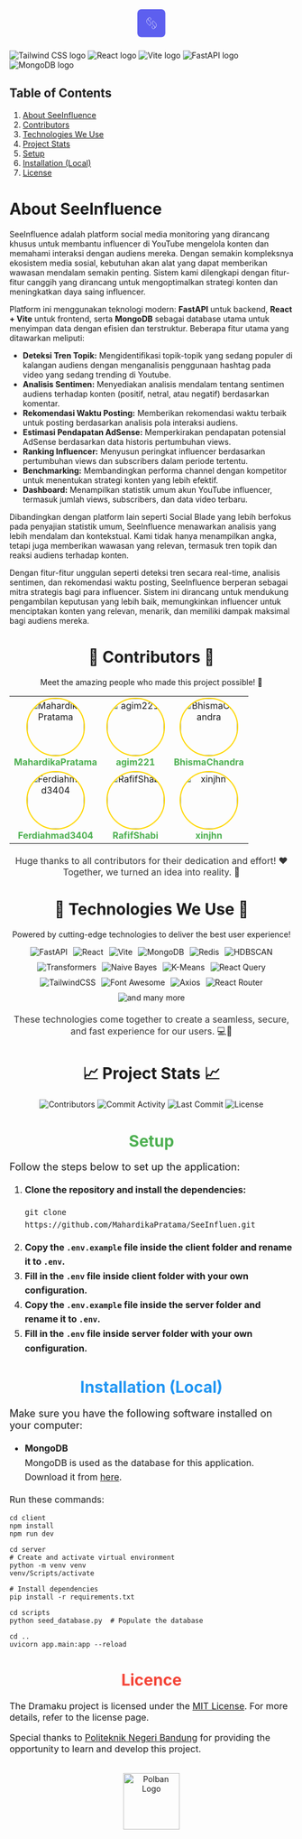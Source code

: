 <div align="center">
  <svg
    width="50"
    height="50"
    viewBox="0 0 79 79"
    fill="none"
    xmlns="http://www.w3.org/2000/svg"
  >
    <rect width="78.4" height="78.4" rx="11.2" fill="#5D5FEF" />
    <path
      d="M31.324 24.6783C29.739 26.2926 29.739 28.9048 31.3533 30.5191L34.8754 34.0412C38.1921 37.3578 38.1921 42.7584 34.8754 46.075L28.4183 39.6179C26.76 37.9595 25.9235 35.7729 25.9235 33.601C25.9235 31.429 26.76 29.2424 28.4183 27.5841L31.28 24.7224C31.2946 24.7077 31.3093 24.693 31.324 24.6783Z"
      fill="#5D5FEF"
      stroke="white"
      strokeWidth="2.8"
      strokeMiterlimit="10"
    />
    <path
      d="M34.1418 33.3059L31.3535 30.5176C29.7392 28.9033 29.7246 26.3058 31.3242 24.6768C32.9091 23.1212 35.4333 23.1506 37.0035 24.7208C37.796 25.5133 38.1922 26.5552 38.1922 27.5825C38.1922 28.6098 37.796 29.6517 37.0035 30.4442L36.3432 31.1046"
      fill="#5D5FEF"
    />
    <path
      d="M34.1418 33.3059L31.3535 30.5176C29.7392 28.9033 29.7246 26.3058 31.3242 24.6768C32.9091 23.1212 35.4333 23.1506 37.0035 24.7208C37.796 25.5133 38.1922 26.5552 38.1922 27.5825C38.1922 28.6098 37.796 29.6517 37.0035 30.4442L36.3432 31.1046"
      stroke="white"
      strokeWidth="2.8"
      strokeMiterlimit="10"
    />
    <path
      d="M47.9804 53.5145C49.5653 51.9002 49.5653 49.288 47.9511 47.6737L44.429 44.1516C41.1123 40.835 41.1123 35.4344 44.429 32.1178L50.8861 38.5749C52.5444 40.2333 53.3809 42.4199 53.3809 44.5918C53.3809 46.7638 52.5444 48.9504 50.8861 50.6087L48.0244 53.4704C47.9951 53.4998 47.9804 53.5145 47.9804 53.5145Z"
      fill="#5D5FEF"
      stroke="white"
      strokeWidth="2.8"
      strokeMiterlimit="10"
    />
    <path
      d="M45.1472 44.8999L47.9355 47.6882C49.5498 49.3025 49.5645 51.9 47.9649 53.529C46.38 55.0846 43.8558 55.0553 42.2855 53.485C41.4931 52.6925 41.0968 51.6506 41.0968 50.6233C41.0968 49.596 41.4931 48.5541 42.2855 47.7616L42.9606 47.0865"
      fill="#5D5FEF"
    />
    <path
      d="M45.1472 44.8999L47.9355 47.6882C49.5498 49.3025 49.5645 51.9 47.9649 53.529C46.38 55.0846 43.8558 55.0553 42.2855 53.485C41.4931 52.6925 41.0968 51.6506 41.0968 50.6233C41.0968 49.596 41.4931 48.5541 42.2855 47.7616L42.9606 47.0865"
      stroke="white"
      strokeWidth="2.8"
      strokeMiterlimit="10"
    />
  </svg>
</div>

###
###

<div className="flex justify-center space-x-4">
  <img 
    src="https://cdn.jsdelivr.net/gh/devicons/devicon@latest/icons/tailwindcss/tailwindcss-original.svg" 
    alt="Tailwind CSS logo" 
    className="h-10" 
  />
  <img 
    src="https://cdn.jsdelivr.net/gh/devicons/devicon/icons/react/react-original.svg" 
    alt="React logo" 
    className="h-10" 
  />
  <img 
    src="https://vitejs.dev/logo.svg" 
    alt="Vite logo" 
    className="h-10" 
  />
  <img 
    src="https://cdn.jsdelivr.net/gh/devicons/devicon/icons/fastapi/fastapi-original.svg" 
    alt="FastAPI logo" 
    className="h-10" 
  />
  <img 
    src="https://cdn.jsdelivr.net/gh/devicons/devicon/icons/mongodb/mongodb-original.svg" 
    alt="MongoDB logo" 
    className="h-10" 
  />
</div>


## Table of Contents

1. [About SeeInfluence](#about-seeinfluen)
2. [Contributors](#contributors)
3. [Technologies We Use](#technologies-we-use)
4. [Project Stats](#project-stats)
5. [Setup](#setup)
6. [Installation (Local)](#installation-local)
7. [License](#license)

###

<h1 id="about-seeinfluen">About SeeInfluence</h1>
<p>
  SeeInfluence adalah platform social media monitoring yang dirancang khusus untuk membantu influencer di YouTube mengelola konten dan memahami interaksi dengan audiens mereka. Dengan semakin kompleksnya ekosistem media sosial, kebutuhan akan alat yang dapat memberikan wawasan mendalam semakin penting. Sistem kami dilengkapi dengan fitur-fitur canggih yang dirancang untuk mengoptimalkan strategi konten dan meningkatkan daya saing influencer.
</p>
<p>
  Platform ini menggunakan teknologi modern: <strong>FastAPI</strong> untuk backend, <strong>React + Vite</strong> untuk frontend, serta <strong>MongoDB</strong> sebagai database utama untuk menyimpan data dengan efisien dan terstruktur. Beberapa fitur utama yang ditawarkan meliputi:
</p>
<ul>
  <li>
    <strong>Deteksi Tren Topik:</strong> Mengidentifikasi topik-topik yang sedang populer di kalangan audiens dengan menganalisis penggunaan hashtag pada video yang sedang trending di Youtube.
  </li>
  <li>
    <strong>Analisis Sentimen:</strong> Menyediakan analisis mendalam tentang sentimen audiens terhadap konten (positif, netral, atau negatif) berdasarkan komentar.
  </li>
  <li>
    <strong>Rekomendasi Waktu Posting:</strong> Memberikan rekomendasi waktu terbaik untuk posting berdasarkan analisis pola interaksi audiens.
  </li>
  <li>
    <strong>Estimasi Pendapatan AdSense:</strong> Memperkirakan pendapatan potensial AdSense berdasarkan data historis pertumbuhan views.
  </li>
  <li>
    <strong>Ranking Influencer:</strong> Menyusun peringkat influencer berdasarkan pertumbuhan views dan subscribers dalam periode tertentu.
  </li>
  <li>
    <strong>Benchmarking:</strong> Membandingkan performa channel dengan kompetitor untuk menentukan strategi konten yang lebih efektif.
  </li>
  <li>
    <strong>Dashboard:</strong> Menampilkan statistik umum akun YouTube influencer, termasuk jumlah views, subscribers, dan data video terbaru.
  </li>
</ul>
<p>
  Dibandingkan dengan platform lain seperti Social Blade yang lebih berfokus pada penyajian statistik umum, SeeInfluence menawarkan analisis yang lebih mendalam dan kontekstual. Kami tidak hanya menampilkan angka, tetapi juga memberikan wawasan yang relevan, termasuk tren topik dan reaksi audiens terhadap konten. 
</p>
<p>
  Dengan fitur-fitur unggulan seperti deteksi tren secara real-time, analisis sentimen, dan rekomendasi waktu posting, SeeInfluence berperan sebagai mitra strategis bagi para influencer. Sistem ini dirancang untuk mendukung pengambilan keputusan yang lebih baik, memungkinkan influencer untuk menciptakan konten yang relevan, menarik, dan memiliki dampak maksimal bagi audiens mereka.
</p>
  

<h1 id="contributors" align="center">🌟 Contributors 🌟</h1>
<div align="center">
  <p>Meet the amazing people who made this project possible! 🙌</p>
  <table border="0">
    <tr>
      <td align="center">
        <a href="https://github.com/MahardikaPratama">
          <img src="https://avatars.githubusercontent.com/u/117805307?v=4" width="100" alt="MahardikaPratama" style="border-radius: 50%; border: 2px solid #ffd700;" />
        </a>
        <br>
        <a href="https://github.com/MahardikaPratama" style="color:#4caf50; font-weight: bold; text-decoration: none;">MahardikaPratama</a>
      </td>
      <td align="center">
        <a href="https://github.com/agim221">
          <img src="https://avatars.githubusercontent.com/u/108734183?v=4" width="100" alt="agim221" style="border-radius: 50%; border: 2px solid #ffd700;" />
        </a>
        <br>
        <a href="https://github.com/agim221" style="color:#4caf50; font-weight: bold; text-decoration: none;">agim221</a>
      </td>
      <td align="center">
        <a href="https://github.com/BhismaChandra">
          <img src="https://avatars.githubusercontent.com/u/117827877?v=4" width="100" alt="BhismaChandra" style="border-radius: 50%; border: 2px solid #ffd700;" />
        </a>
        <br>
        <a href="https://github.com/BhismaChandra" style="color:#4caf50; font-weight: bold; text-decoration: none;">BhismaChandra</a>
      </td>
    </tr>
    <tr>
      <td align="center">
        <a href="https://github.com/Ferdiahmad3404">
          <img src="https://avatars.githubusercontent.com/u/34978863?v=4" width="100" alt="Ferdiahmad3404" style="border-radius: 50%; border: 2px solid #ffd700;" />
        </a>
        <br>
        <a href="https://github.com/Ferdiahmad3404" style="color:#4caf50; font-weight: bold; text-decoration: none;">Ferdiahmad3404</a>
      </td>
      <td align="center">
        <a href="https://github.com/RafifShabi">
          <img src="https://avatars.githubusercontent.com/u/72936629?v=4" width="100" alt="RafifShabi" style="border-radius: 50%; border: 2px solid #ffd700;" />
        </a>
        <br>
        <a href="https://github.com/RafifShabi" style="color:#4caf50; font-weight: bold; text-decoration: none;">RafifShabi</a>
      </td>
      <td align="center">
        <a href="https://github.com/xinjhn">
          <img src="https://avatars.githubusercontent.com/u/121085187?v=4" width="100" alt="xinjhn" style="border-radius: 50%; border: 2px solid #ffd700;" />
        </a>
        <br>
        <a href="https://github.com/xinjhn" style="color:#4caf50; font-weight: bold; text-decoration: none;">xinjhn</a>
      </td>
    </tr>
  </table>
  <p style="margin-top: 20px; font-size: 16px; color: #333;">
    Huge thanks to all contributors for their dedication and effort! ❤️ <br> 
    Together, we turned an idea into reality. 🚀
  </p>
</div>


<h1 id="technologies-we-use" align="center">🚀 Technologies We Use 🚀</h1>
<div align="center">
  <p>Powered by cutting-edge technologies to deliver the best user experience!</p>
  <div style="display: flex; flex-wrap: wrap; justify-content: center; gap: 10px;">
    <img src="https://img.shields.io/badge/FastAPI-009688?style=for-the-badge&logo=fastapi&logoColor=white" alt="FastAPI" />
    <img src="https://img.shields.io/badge/React-61DAFB?style=for-the-badge&logo=react&logoColor=white" alt="React" />
    <img src="https://img.shields.io/badge/Vite-646CFF?style=for-the-badge&logo=vite&logoColor=white" alt="Vite" />
    <img src="https://img.shields.io/badge/MongoDB-47A248?style=for-the-badge&logo=mongodb&logoColor=white" alt="MongoDB" />
    <img src="https://img.shields.io/badge/Redis-DC382D?style=for-the-badge&logo=redis&logoColor=white" alt="Redis" />
    <img src="https://img.shields.io/badge/HDBSCAN-FF9E0F?style=for-the-badge" alt="HDBSCAN" />
    <img src="https://img.shields.io/badge/Transformers-FD7E14?style=for-the-badge&logo=huggingface&logoColor=white" alt="Transformers" />
    <img src="https://img.shields.io/badge/Naive%20Bayes-007ACC?style=for-the-badge" alt="Naive Bayes" />
    <img src="https://img.shields.io/badge/K--Means-FF6F61?style=for-the-badge" alt="K-Means" />
    <img src="https://img.shields.io/badge/React%20Query-FF4154?style=for-the-badge&logo=react-query&logoColor=white" alt="React Query" />
    <img src="https://img.shields.io/badge/TailwindCSS-06B6D4?style=for-the-badge&logo=tailwindcss&logoColor=white" alt="TailwindCSS" />
    <img src="https://img.shields.io/badge/Font%20Awesome-339AF0?style=for-the-badge&logo=font-awesome&logoColor=white" alt="Font Awesome" />
    <img src="https://img.shields.io/badge/Axios-5A29E4?style=for-the-badge&logo=axios&logoColor=white" alt="Axios" />
    <img src="https://img.shields.io/badge/React%20Router-CA4245?style=for-the-badge&logo=react-router&logoColor=white" alt="React Router" />
    <img src="https://img.shields.io/badge/&%20many%20more-000000?style=for-the-badge" alt="and many more" />
  </div>
  <p style="margin-top: 20px; font-size: 16px; color: #333;">
    These technologies come together to create a seamless, secure, and fast experience for our users. 💻🌟
  </p>
</div>



### <h1 id="project-stats" align="center">📈 Project Stats 📈</h1>
<div align="center">
  <img src="https://img.shields.io/github/contributors/MahardikaPratama/SeeInfluen?color=red" alt="Contributors" />
  <img src="https://img.shields.io/github/commit-activity/m/MahardikaPratama/SeeInfluen?color=blue" alt="Commit Activity" />
  <img src="https://img.shields.io/github/last-commit/MahardikaPratama/SeeInfluen?color=yellow" alt="Last Commit" />
  <img src="https://img.shields.io/github/license/MahardikaPratama/SeeInfluen?color=orange" alt="License" />
</div>

### <h1 id="setup" style="text-align: center; color: #4CAF50;">Setup</h1>
<p style="font-size: 18px;">Follow the steps below to set up the application:</p>

<ol style="font-size: 16px; line-height: 1.6;">
  <li><strong>Clone the repository and install the dependencies:</strong>
    <pre><code>git clone https://github.com/MahardikaPratama/SeeInfluen.git</code></pre>
  </li>
  <li><strong>Copy the <code>.env.example</code> file inside the <b>client folder</b> and rename it to <code>.env</code>.</strong></li>
  <li><strong>Fill in the <code>.env</code> file inside <b>client</b> folder with your own configuration.</strong></li>
  <li><strong>Copy the <code>.env.example</code> file inside the <b>server folder</b> and rename it to <code>.env</code>.</strong></li>
  <li><strong>Fill in the <code>.env</code> file inside <b>server</b> folder with your own configuration.</strong></li>
</ol>

### <h1 style="text-align: center; color: #2196F3;">Installation (Local)</h1>
<p style="font-size: 18px;">Make sure you have the following software installed on your computer:</p>

<ul id="installation-local" style="font-size: 16px; line-height: 1.6;">
  <li><strong>MongoDB</strong><br>
      MongoDB is used as the database for this application. Download it from <a href="https://www.mongodb.com/try/download/community" target="_blank">here</a>.
  </li>
</ul>


<p style="font-size: 16px;">Run these commands:</p>

<pre><code>cd client
npm install
npm run dev
</code></pre>

<pre><code>cd server
# Create and activate virtual environment
python -m venv venv
venv/Scripts/activate

# Install dependencies
pip install -r requirements.txt

cd scripts
python seed_database.py  # Populate the database

cd ..
uvicorn app.main:app --reload
</code></pre>




<h1 id="license" style="text-align: center; color: #F44336;">Licence</h1>
<p style="font-size: 16px;">The Dramaku project is licensed under the <a href="https://opensource.org/license/MIT" target="_blank">MIT License</a>. For more details, refer to the license page.</p>

<p style="font-size: 16px;">Special thanks to <a href="https://www.polban.ac.id/" target="_blank">Politeknik Negeri Bandung</a> for providing the opportunity to learn and develop this project.</p>

<br>

<div align="center">
  <img src="https://www.polban.ac.id/wp-content/uploads/2021/11/MASTER-LOGO-POLBAN-SMALL-1.png" height="100" alt="Polban Logo" />
</div>
